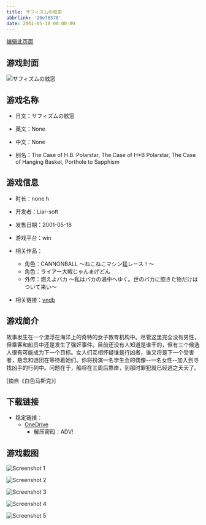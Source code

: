 ```yaml
---
title: サフィズムの舷窓
abbrlink: '20e78578'
date: 2001-05-18 00:00:00
---
```

[编辑此页面](https://github.com/ACG-3/ADV3-source/blob/main/source/_posts/games/Polar%20Star.md)

## 游戏封面

![サフィズムの舷窓](https://pan.timero.xyz/d/onedrive/img_lib_001/Polar%20Star_cover.avif)


## 游戏名称

- 日文：サフィズムの舷窓
- 英文：None
- 中文：None

- 别名：The Case of H.B. Polarstar, The Case of H*B Polarstar, The Case of Hanging Basket, Porthole to Sapphism


## 游戏信息

- 时长：none h
- 开发者：Liar-soft
- 发售日期：2001-05-18
- 游戏平台：win
- 相关作品：
   - 角色：CANNONBALL ～ねこねこマシン猛レース！～
   - 角色：ライアー大戦じゃんまげどん
   - 外传：燃えよバカ ～私はバカの渦中へゆく。世のバカに飽きた物だけはついて来い～

- 相关链接：[vndb](https://vndb.org/v494)


## 游戏简介

故事发生在一个漂浮在海洋上的奇特的女子教育机构中。尽管这里完全没有男性，但乘客和船员中还是发生了强奸事件。目前还没有人知道是谁干的，但有三个候选人很有可能成为下一个目标。女人们互相怀疑谁是行凶者，谁又将是下一个受害者，悬念和谜团在等待着她们。你将扮演一名学生会的偶像--一名女性--加入到寻找凶手的行列中。问题在于，船将在三周后靠岸，到那时罪犯就已经逃之夭夭了。

[摘自《白色马斯克》]


## 下载链接

- 稳定链接：
    - [OneDrive](https://pan.timero.xyz/onedrive/adv_lib_001/Polar%20Star)
        - 解压密码：ADV!



## 游戏截图


![Screenshot 1](https://pan.timero.xyz/d/onedrive/img_lib_001/Polar%20Star_Screenshot_1.avif)

![Screenshot 2](https://pan.timero.xyz/d/onedrive/img_lib_001/Polar%20Star_Screenshot_2.avif)

![Screenshot 3](https://pan.timero.xyz/d/onedrive/img_lib_001/Polar%20Star_Screenshot_3.avif)

![Screenshot 4](https://pan.timero.xyz/d/onedrive/img_lib_001/Polar%20Star_Screenshot_4.avif)

![Screenshot 5](https://pan.timero.xyz/d/onedrive/img_lib_001/Polar%20Star_Screenshot_5.avif)

